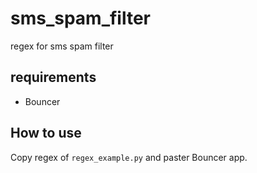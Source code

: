 # sms_spam_filter
regex for sms spam filter

## requirements
- Bouncer

## How to use
Copy regex of `regex_example.py` and paster Bouncer app.
